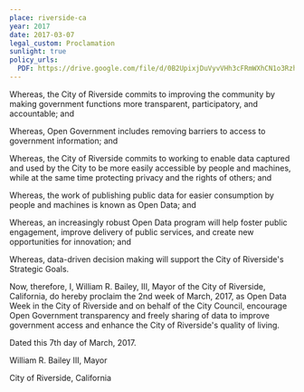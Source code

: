 ```yaml
---
place: riverside-ca
year: 2017
date: 2017-03-07
legal_custom: Proclamation
sunlight: true
policy_urls:
  PDF: https://drive.google.com/file/d/0B2UpixjDuVyvVHh3cFRmWXhCN1o3RzhsZ3hvd29lYzVXYTY4/view?usp=sharing
---
```


Whereas, the City of Riverside commits to improving the community by making government functions more transparent, participatory, and accountable; and

Whereas, Open Government includes removing barriers to access to government information; and

Whereas, the City of Riverside commits to working to enable data captured and used by the City to be more easily accessible by people and machines, while at the same time protecting privacy and the rights of others; and

Whereas, the work of publishing public data for easier consumption by people and machines is known as Open Data; and

Whereas, an increasingly robust Open Data program will help foster public engagement, improve delivery of public services, and create new opportunities for innovation; and

Whereas, data-driven decision making will support the City of Riverside's Strategic Goals.

Now, therefore, I, William R. Bailey, III, Mayor of the City of Riverside, California, do hereby proclaim the 2nd week of March, 2017, as Open Data Week in the City of Riverside and on behalf of the City Council, encourage Open Government transparency and freely sharing of data to improve government access and enhance the City of Riverside's quality of living.

Dated this 7th day of March, 2017.

William R. Bailey III, Mayor

City of Riverside, California

